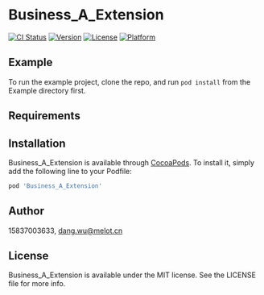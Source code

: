 # Business_A_Extension

[![CI Status](https://img.shields.io/travis/15837003633/Business_A_Extension.svg?style=flat)](https://travis-ci.org/15837003633/Business_A_Extension)
[![Version](https://img.shields.io/cocoapods/v/Business_A_Extension.svg?style=flat)](https://cocoapods.org/pods/Business_A_Extension)
[![License](https://img.shields.io/cocoapods/l/Business_A_Extension.svg?style=flat)](https://cocoapods.org/pods/Business_A_Extension)
[![Platform](https://img.shields.io/cocoapods/p/Business_A_Extension.svg?style=flat)](https://cocoapods.org/pods/Business_A_Extension)

## Example

To run the example project, clone the repo, and run `pod install` from the Example directory first.

## Requirements

## Installation

Business_A_Extension is available through [CocoaPods](https://cocoapods.org). To install
it, simply add the following line to your Podfile:

```ruby
pod 'Business_A_Extension'
```

## Author

15837003633, dang.wu@melot.cn

## License

Business_A_Extension is available under the MIT license. See the LICENSE file for more info.
